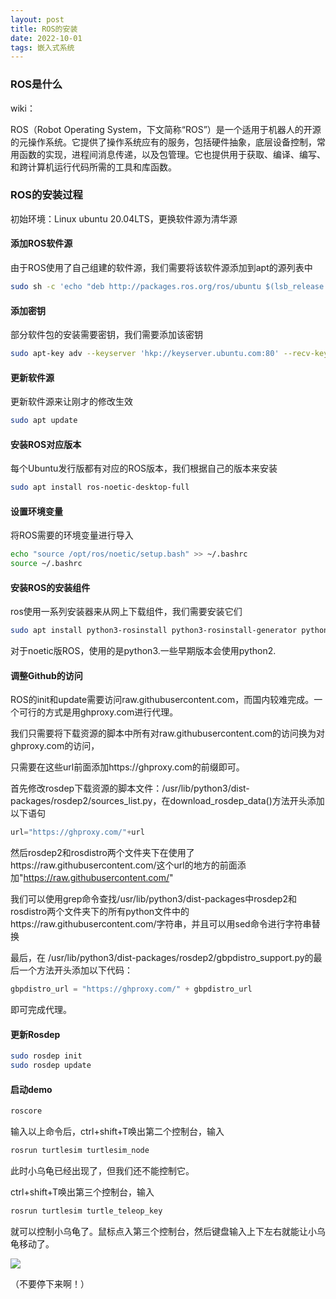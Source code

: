 ```yaml
---
layout: post
title: ROS的安装
date: 2022-10-01
tags: 嵌入式系统
---
```


### ROS是什么

wiki：

ROS（Robot Operating System，下文简称“ROS”）是一个适用于机器人的开源的元操作系统。它提供了操作系统应有的服务，包括硬件抽象，底层设备控制，常用函数的实现，进程间消息传递，以及包管理。它也提供用于获取、编译、编写、和跨计算机运行代码所需的工具和库函数。

### ROS的安装过程

初始环境：Linux ubuntu 20.04LTS，更换软件源为清华源

#### 添加ROS软件源

由于ROS使用了自己组建的软件源，我们需要将该软件源添加到apt的源列表中

```bash
sudo sh -c 'echo "deb http://packages.ros.org/ros/ubuntu $(lsb_release -sc) main" > /etc/apt/sources.list.d/ros-latest.list'
```

#### 添加密钥

部分软件包的安装需要密钥，我们需要添加该密钥

```bash
sudo apt-key adv --keyserver 'hkp://keyserver.ubuntu.com:80' --recv-key C1CF6E31E6BADE8868B172B4F42ED6FBAB17C654
```

#### 更新软件源

更新软件源来让刚才的修改生效

```bash
sudo apt update
```

#### 安装ROS对应版本

每个Ubuntu发行版都有对应的ROS版本，我们根据自己的版本来安装

```bash
sudo apt install ros-noetic-desktop-full
```

#### 设置环境变量

将ROS需要的环境变量进行导入

```bash
echo "source /opt/ros/noetic/setup.bash" >> ~/.bashrc
source ~/.bashrc
```

#### 安装ROS的安装组件

ros使用一系列安装器来从网上下载组件，我们需要安装它们

```bash
sudo apt install python3-rosinstall python3-rosinstall-generator python3-wstool build-essential
```

对于noetic版ROS，使用的是python3.一些早期版本会使用python2.

#### 调整Github的访问

ROS的init和update需要访问raw.githubusercontent.com，而国内较难完成。一个可行的方式是用ghproxy.com进行代理。

我们只需要将下载资源的脚本中所有对raw.githubusercontent.com的访问换为对ghproxy.com的访问，

只需要在这些url前面添加https://ghproxy.com的前缀即可。

首先修改rosdep下载资源的脚本文件：/usr/lib/python3/dist-packages/rosdep2/sources_list.py，在download_rosdep_data()方法开头添加以下语句

```python
url="https://ghproxy.com/"+url
```

然后rosdep2和rosdistro两个文件夹下在使用了https://raw.githubusercontent.com/这个url的地方的前面添加"https://raw.githubusercontent.com/"

我们可以使用grep命令查找/usr/lib/python3/dist-packages中rosdep2和rosdistro两个文件夹下的所有python文件中的https://raw.githubusercontent.com/字符串，并且可以用sed命令进行字符串替换

最后，在 /usr/lib/python3/dist-packages/rosdep2/gbpdistro_support.py的最后一个方法开头添加以下代码：

```python
gbpdistro_url = "https://ghproxy.com/" + gbpdistro_url
```

即可完成代理。

#### 更新Rosdep

```bash
sudo rosdep init
sudo rosdep update
```

#### 启动demo

```bash
roscore
```

输入以上命令后，ctrl+shift+T唤出第二个控制台，输入

```bash
rosrun turtlesim turtlesim_node
```

此时小乌龟已经出现了，但我们还不能控制它。

ctrl+shift+T唤出第三个控制台，输入

```bash
rosrun turtlesim turtle_teleop_key
```

就可以控制小乌龟了。鼠标点入第三个控制台，然后键盘输入上下左右就能让小乌龟移动了。

![](https://newtank1.github.io/assets/images/QQ截图20221001190941.png)

（不要停下来啊！）